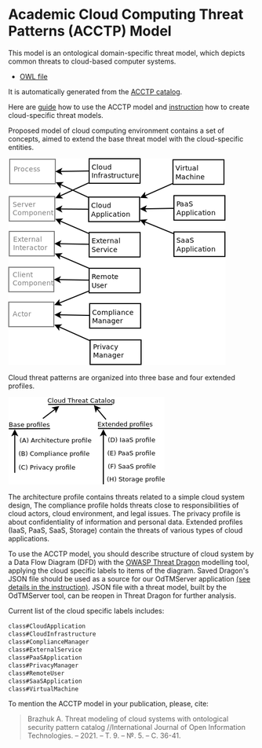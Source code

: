 
# Academic Cloud Computing Threat Patterns (ACCTP) Model

This model is an ontological domain-specific threat model, 
which depicts common threats to cloud-based computer systems.

* [OWL file](../OdTMACCTP.owl)

It is automatically generated from the [ACCTP catalog](https://nets4geeks.github.io/acctp/).

Here are [guide](../guide/README.md) how to use the ACCTP model and [instruction](../guide/instruction.md) how to create cloud-specific threat models.

Proposed model of cloud computing environment contains a set of concepts, aimed to extend 
the base threat model with the cloud-specific entities.

![acctp_concepts](acctp_concepts.png)

Cloud threat patterns are organized into three base and four extended profiles.

![acctp_profiles](acctp_profiles.png)

The architecture profile contains threats related to a simple cloud system design, 
The compliance profile holds threats close to responsibilities of cloud actors, cloud environment, and legal issues. 
The privacy profile is about confidentiality of information and personal data. 
Extended profiles (IaaS, PaaS, SaaS, Storage) contain the threats of various types of cloud applications.

To use the ACCTP model, you should describe structure of cloud system by a Data Flow Diagram (DFD) 
with the [OWASP Threat Dragon](https://owasp.org/www-project-threat-dragon/) modelling tool, applying the cloud specific labels to items of the diagram.
Saved Dragon's JSON file should be used as a source for our OdTMServer application [(see details in the instruction)](../guide/instruction.md).
JSON file with a threat model, built by the OdTMServer tool, can be reopen in Threat Dragon for further analysis.

Current list of the cloud specific labels includes:

```
class#CloudApplication
class#CloudInfrastructure
class#ComplianceManager
class#ExternalService
class#PaaSApplication
class#PrivacyManager
class#RemoteUser
class#SaaSApplication
class#VirtualMachine
```

To mention the ACCTP model in your publication, please, cite:
>Brazhuk A. Threat modeling of cloud systems with ontological security pattern catalog //International Journal of Open Information Technologies. – 2021. – Т. 9. – №. 5. – С. 36-41.